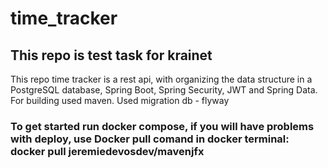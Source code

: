 # time_tracker

## This repo is test task for krainet
This repo time tracker is a rest api, with organizing the data structure in a PostgreSQL database, Spring Boot, Spring Security, JWT and Spring Data. For building used maven. Used migration db - flyway

### To get started run docker compose, if you will have problems with deploy, use Docker pull comand in docker terminal: docker pull jeremiedevosdev/mavenjfx
